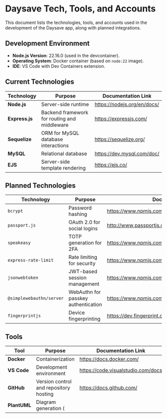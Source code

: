 # Daysave Tech, Tools, and Accounts

This document lists the technologies, tools, and accounts used in the development of the Daysave app, along with planned integrations.

## Development Environment

- **Node.js Version**: 22.16.0 (used in the devcontainer).
- **Operating System**: Docker container (based on `node:22` image).
- **IDE**: VS Code with Dev Containers extension.

## Current Technologies

| Technology    | Purpose                     | Documentation Link             |
|---------------|-----------------------------|--------------------------------|
| **Node.js**   | Server-side runtime         | https://nodejs.org/en/docs/    |
| **Express.js**| Backend framework for routing and middleware | https://expressjs.com/ |
| **Sequelize** | ORM for MySQL database interactions | https://sequelize.org/ |
| **MySQL**     | Relational database         | https://dev.mysql.com/doc/     |
| **EJS**       | Server-side template rendering | https://ejs.co/ |

## Planned Technologies

| Technology    | Purpose                     | Documentation Link             |
|---------------|-----------------------------|--------------------------------|
| `bcrypt`      | Password hashing            | https://www.npmjs.com/package/bcrypt |
| `passport.js` | OAuth 2.0 for social logins | http://www.passportjs.org/     |
| `speakeasy`   | TOTP generation for 2FA     | https://www.npmjs.com/package/speakeasy |
| `express-rate-limit` | Rate limiting for security | https://www.npmjs.com/package/express-rate-limit |
| `jsonwebtoken`| JWT-based session management| https://www.npmjs.com/package/jsonwebtoken |
| `@simplewebauthn/server` | WebAuthn for passkey authentication | https://www.npmjs.com/package/@simplewebauthn/server |
| `fingerprintjs` | Device fingerprinting      | https://dev.fingerprint.com/docs |

## Tools

| Tool          | Purpose                     | Documentation Link             |
|---------------|-----------------------------|--------------------------------|
| **Docker**    | Containerization            | https://docs.docker.com/       |
| **VS Code**   | Development environment     | https://code.visualstudio.com/docs |
| **GitHub**    | Version control and repository hosting | https://docs.github.com/ |
| **PlantUML**  | Diagram generation (
